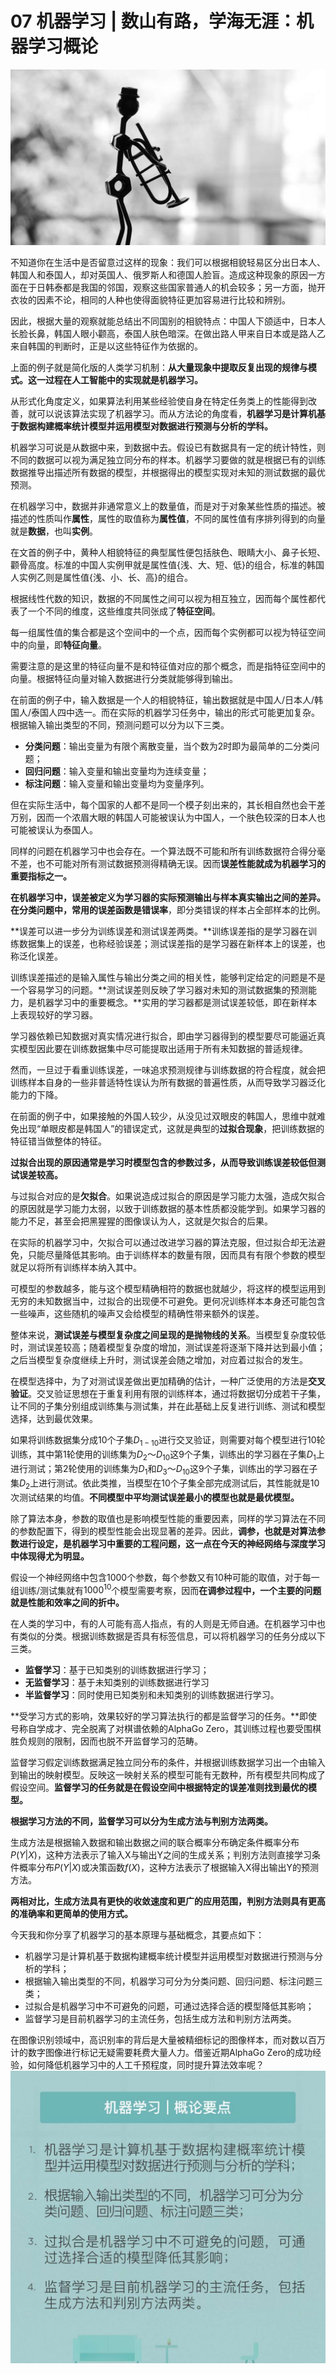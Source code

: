 # 07 机器学习 | 数山有路，学海无涯：机器学习概论

<img src="image-20210807171614336.png" alt="image-20210807171614336" style="zoom:67%;" />

不知道你在生活中是否留意过这样的现象：我们可以根据相貌轻易区分出日本人、韩国人和泰国人，却对英国人、俄罗斯人和德国人脸盲。造成这种现象的原因一方面在于日韩泰都是我国的邻国，观察这些国家普通人的机会较多；另一方面，抛开衣妆的因素不论，相同的人种也使得面貌特征更加容易进行比较和辨别。

因此，根据大量的观察就能总结出不同国别的相貌特点：中国人下颌适中，日本人长脸长鼻，韩国人眼小颧高，泰国人肤色暗深。在做出路人甲来自日本或是路人乙来自韩国的判断时，正是以这些特征作为依据的。

上面的例子就是简化版的人类学习机制：**从大量现象中提取反复出现的规律与模式。**这一过程在人工智能中的实现就是**机器学习。**

从形式化角度定义，如果算法利用某些经验使自身在特定任务类上的性能得到改善，就可以说该算法实现了机器学习。而从方法论的角度看，**机器学习是计算机基于数据构建概率统计模型并运用模型对数据进行预测与分析的学科。**

机器学习可说是从数据中来，到数据中去。假设已有数据具有一定的统计特性，则不同的数据可以视为满足独立同分布的样本。机器学习要做的就是根据已有的训练数据推导出描述所有数据的模型，并根据得出的模型实现对未知的测试数据的最优预测。

在机器学习中，数据并非通常意义上的数量值，而是对于对象某些性质的描述。被描述的性质叫作**属性**，属性的取值称为**属性值**，不同的属性值有序排列得到的向量就是**数据**，也叫**实例**。

在文首的例子中，黄种人相貌特征的典型属性便包括肤色、眼睛大小、鼻子长短、颧骨高度。标准的中国人实例甲就是属性值{浅、大、短、低}的组合，标准的韩国人实例乙则是属性值{浅、小、长、高}的组合。

根据线性代数的知识，数据的不同属性之间可以视为相互独立，因而每个属性都代表了一个不同的维度，这些维度共同张成了**特征空间**。

每一组属性值的集合都是这个空间中的一个点，因而每个实例都可以视为特征空间中的向量，即**特征向量**。

需要注意的是这里的特征向量不是和特征值对应的那个概念，而是指特征空间中的向量。根据特征向量对输入数据进行分类就能够得到输出。

在前面的例子中，输入数据是一个人的相貌特征，输出数据就是中国人/日本人/韩国人/泰国人四中选一。而在实际的机器学习任务中，输出的形式可能更加复杂。根据输入输出类型的不同，预测问题可以分为以下三类。

- **分类问题**：输出变量为有限个离散变量，当个数为2时即为最简单的二分类问题；
- **回归问题**：输入变量和输出变量均为连续变量；
- **标注问题**：输入变量和输出变量均为变量序列。

但在实际生活中，每个国家的人都不是同一个模子刻出来的，其长相自然也会干差万别，因而一个浓眉大眼的韩国人可能被误认为中国人，一个肤色较深的日本人也可能被误认为泰国人。

同样的问题在机器学习中也会存在。一个算法既不可能和所有训练数据符合得分毫不差，也不可能对所有测试数据预测得精确无误。因而**误差性能就成为机器学习的重要指标之一。**

**在机器学习中，误差被定义为学习器的实际预测输出与样本真实输出之间的差异。**在分类问题中，常用的误差函数是**错误率**，即分类错误的样本占全部样本的比例。

**误差可以进一步分为训练误差和测试误差两类。**训练误差指的是学习器在训练数据集上的误差，也称经验误差；测试误差指的是学习器在新样本上的误差，也称泛化误差。

训练误差描述的是输入属性与输出分类之间的相关性，能够判定给定的问题是不是一个容易学习的问题。**测试误差则反映了学习器对未知的测试数据集的预测能力，是机器学习中的重要概念。**实用的学习器都是测试误差较低，即在新样本上表现较好的学习器。

学习器依赖已知数据对真实情况进行拟合，即由学习器得到的模型要尽可能逼近真实模型因此要在训练数据集中尽可能提取出适用于所有未知数据的普适规律。

然而，一旦过于看重训练误差，一味追求预测规律与训练数据的符合程度，就会把训练样本自身的一些非普适特性误认为所有数据的普遍性质，从而导致学习器泛化能力的下降。

在前面的例子中，如果接触的外国人较少，从没见过双眼皮的韩国人，思维中就难免出现“单眼皮都是韩国人”的错误定式，这就是典型的**过拟合现象**，把训练数据的特征错当做整体的特征。

**过拟合出现的原因通常是学习时模型包含的参数过多，从而导致训练误差较低但测试误差较高。**

与过拟合对应的是**欠拟合**。如果说造成过拟合的原因是学习能力太强，造成欠拟合的原因就是学习能力太弱，以致于训练数据的基本性质都没能学到。如果学习器的能力不足，甚至会把黑猩猩的图像误认为人，这就是欠拟合的后果。

在实际的机器学习中，欠拟合可以通过改进学习器的算法克服，但过拟合却无法避免，只能尽量降低其影响。由于训练样本的数量有限，因而具有有限个参数的模型就足以将所有训练样本纳入其中。

可模型的参数越多，能与这个模型精确相符的数据也就越少，将这样的模型运用到无穷的未知数据当中，过拟合的出现便不可避免。更何况训练样本本身还可能包含一些噪声，这些随机的噪声又会给模型的精确性带来额外的误差。

整体来说，**测试误差与模型复杂度之间呈现的是抛物线的关系**。当模型复杂度较低时，测试误差较高；随着模型复杂度的增加，测试误差将逐渐下降并达到最小值；之后当模型复杂度继续上升时，测试误差会随之增加，对应着过拟合的发生。

在模型选择中，为了对测试误差做出更加精确的估计，一种广泛使用的方法是**交叉验证**。交叉验证思想在于重复利用有限的训练样本，通过将数据切分成若干子集，让不同的子集分别组成训练集与测试集，并在此基础上反复进行训练、测试和模型选择，达到最优效果。

如果将训练数据集分成10个子集$D_{1-10}$​进行交叉验证，则需要对每个模型进行10轮训练，其中第1轮使用的训练集为$D_2～ D_{10}$​这9个子集，训练出的学习器在子集$D_1$​上进行测试；第2轮使用的训练集为$D_1$​和$D_3～D_{10}$​​这9个子集，训练出的学习器在子集$D_2$​上进行测试。依此类推，当模型在10个子集全部完成测试后，其性能就是10次测试结果的均值。**不同模型中平均测试误差最小的模型也就是最优模型。**

除了算法本身，参数的取值也是影响模型性能的重要因素，同样的学习算法在不同的参数配置下，得到的模型性能会出现显著的差异。因此，**调参，也就是对算法参数进行设定，是机器学习中重要的工程问题，这一点在今天的神经网络与深度学习中体现得尤为明显。**

假设一个神经网络中包含1000个参数，每个参数又有10种可能的取值，对于每一组训练/测试集就有$1000^{10}$个模型需要考察，因而**在调参过程中，一个主要的问题就是性能和效率之间的折中。**

在人类的学习中，有的人可能有高人指点，有的人则是无师自通。在机器学习中也有类似的分类。根据训练数据是否具有标签信息，可以将机器学习的任务分成以下三类。

- **监督学习**：基于已知类别的训练数据进行学习；
- **无监督学习**：基于未知类别的训练数据进行学习
- **半监督学习**：同时使用已知类别和未知类别的训练数据进行学习。

**受学习方式的影响，效果较好的学习算法执行的都是监督学习的任务。**即使号称自学成才、完全脱离了对棋谱依赖的AlphaGo Zero，其训练过程也要受围棋胜负规则的限制，因而也脱不开监督学习的范畴。

监督学习假定训练数据满足独立同分布的条件，并根据训练数据学习出一个由输入到输出的映射模型。反映这一映射关系的模型可能有无数种，所有模型共同构成了假设空间。**监督学习的任务就是在假设空间中根据特定的误差准则找到最优的模型。**

**根据学习方法的不同，监督学习可以分为生成方法与判别方法两类。**

生成方法是根据输入数据和输出数据之间的联合概率分布确定条件概率分布$P(Y|X)$​，这种方法表示了输入X与输出Y之间的生成关系；判别方法则直接学习条件概率分布$P(Y|X)$​或决策函数$f(X)$​，这种方法表示了根据输入X得出输出Y的预测方法。

**两相对比，生成方法具有更快的收敛速度和更广的应用范围，判别方法则具有更高的准确率和更简单的使用方式。**

今天我和你分享了机器学习的基本原理与基础概念，其要点如下：

- 机器学习是计算机基于数据构建概率统计模型并运用模型对数据进行预测与分析的学科；
- 根据输入输出类型的不同，机器学习可分为分类问题、回归问题、标注问题三类；
- 过拟合是机器学习中不可避免的问题，可通过选择合适的模型降低其影响；
- 监督学习是目前机器学习的主流任务，包括生成方法和判别方法两类。

在图像识别领域中，高识别率的背后是大量被精细标记的图像样本，而对数以百万计的数字图像进行标记无疑需要耗费大量人力。借鉴近期AlphaGo Zero的成功经验，如何降低机器学习中的人工千预程度，同时提升算法效率呢？
<img src="image-20210807171553581.png" alt="image-20210807171553581" style="zoom:67%;" />

